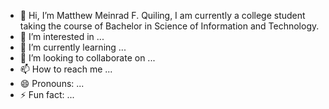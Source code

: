 - 👋 Hi, I’m Matthew Meinrad F. Quiling, I am currently a college student taking the course of Bachelor in Science of Information and Technology. 
- 👀 I’m interested in ...
- 🌱 I’m currently learning ...
- 💞️ I’m looking to collaborate on ...
- 📫 How to reach me ...
- 😄 Pronouns: ...
- ⚡ Fun fact: ...

<!---
mattquiling/mattquiling is a ✨ special ✨ repository because its `README.md` (this file) appears on your GitHub profile.
You can click the Preview link to take a look at your changes.
--->
